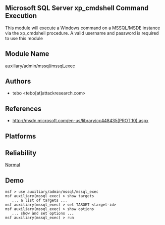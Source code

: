 ## Microsoft SQL Server xp_cmdshell Command Execution

This module will execute a Windows command on a MSSQL/MSDE 
instance via the xp_cmdshell procedure. A valid username and 
password is required to use this module


## Module Name
auxiliary/admin/mssql/mssql_exec

## Authors
* tebo <tebo[at]attackresearch.com>


## References
* http://msdn.microsoft.com/en-us/library/cc448435(PROT.10).aspx




## Platforms


## Reliability
[Normal](https://github.com/rapid7/metasploit-framework/wiki/Exploit-Ranking)

## Demo

```
msf > use auxiliary/admin/mssql/mssql_exec
msf auxiliary(mssql_exec) > show targets
   ... a list of targets ...
msf auxiliary(mssql_exec) > set TARGET <target-id>
msf auxiliary(mssql_exec) > show options
   ... show and set options ...
msf auxiliary(mssql_exec) > run
```
    
    